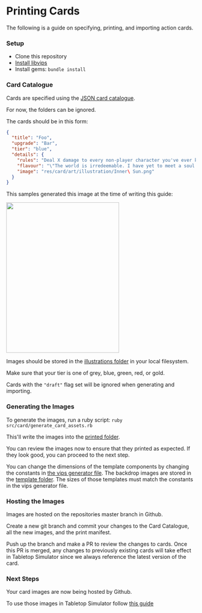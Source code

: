 # Printing Cards

The following is a guide on specifying, printing, and importing action cards.

### Setup

- Clone this repository
- [Install libvips](https://libvips.github.io/libvips/install.html)
- Install gems: `bundle install`

### Card Catalogue

Cards are specified using the [JSON card catalogue](../../data/card_catalogue.json).

For now, the folders can be ignored.

The cards should be in this form:
```json
{
  "title": "Foo",
  "upgrade": "Bar",
  "tier": "blue",
  "details": {
    "rules": "Deal X damage to every non-player character you've ever known, where X is the number of complaints you can  list in 30 seconds",
    "flavour": "\"The world is irredeemable. I have yet to meet a soul worth saving.\" -Fester the Limp",
    "image": "res/card/art/illustration/Inner\ Sun.png"
  }
}
```

This samples generated this image at the time of writing this guide:

<img src="https://user-images.githubusercontent.com/8670351/115162495-cdd57880-a071-11eb-8eb9-25294d3d9e97.png" width="300" height="400" />


Images should be stored in the [illustrations folder](../../res/card/art/illustration) in your local filesystem.

Make sure that your tier is one of grey, blue, green, red, or gold.

Cards with the `"draft"` flag set will be ignored when generating and importing.

### Generating the Images

To generate the images, run a ruby script: `ruby src/card/generate_card_assets.rb`

This'll write the images into the [printed folder](../../assets/cards/).

You can review the images now to ensure that they printed as expected. If they look good, you can proceed to the next step.

You can change the dimensions of the template components by changing the constants in [the vips generator file](src/card/generators/vips_basic.rb). The backdrop images are stored in the [template folder](src/card/generators/vips_basic.rb). The sizes of those templates must match the constants in the vips generator file.

### Hosting the Images

Images are hosted on the repositories master branch in Github.

Create a new git branch and commit your changes to the Card Catalogue, all the new images, and the print manifest.

Push up the branch and make a PR to review the changes to cards. Once this PR is merged, any changes to previously existing cards will take effect in Tabletop Simulator since we always reference the latest version of the card.

### Next Steps

Your card images are now being hosted by Github.

To use those images in Tabletop Simulator follow [this guide](importing.md)
